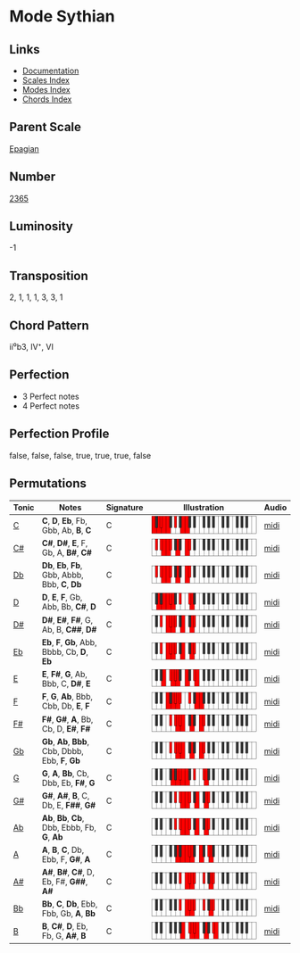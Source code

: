 # Mode Sythian

## Links

- [Documentation](README.md)
- [Scales Index](Scales.md)
- [Modes Index](Modes.md)
- [Chords Index](Chords.md)

## Parent Scale

[Epagian](ScaleEpagian.md)

## Number

[2365](https://ianring.com/musictheory/scales/2365)

## Luminosity

-1

## Transposition

2, 1, 1, 1, 3, 3, 1

## Chord Pattern

ii⁰b3, IV⁺, VI

## Perfection

- 3 Perfect notes
- 4 Perfect notes

## Perfection Profile

false, false, false, true, true, true, false

## Permutations

| Tonic | Notes | Signature | Illustration | Audio |
|-------|-------|-----------|--------------|-------|
| [C](ModeCNaturalSythian.md) | **C**, **D**, **Eb**, Fb, Gbb, Ab, **B**, **C** | C | ![CNaturalSythian](ModeCNaturalSythian.png) | [midi](https://github.com/edipermadi/music/blob/main/docs/ModeCNaturalSythian.mid?raw=true) |
| [C#](ModeCSharpSythian.md) | **C#**, **D#**, **E**, F, Gb, A, **B#**, **C#** | C | ![CSharpSythian](ModeCSharpSythian.png) | [midi](https://github.com/edipermadi/music/blob/main/docs/ModeCSharpSythian.mid?raw=true) |
| [Db](ModeDFlatSythian.md) | **Db**, **Eb**, **Fb**, Gbb, Abbb, Bbb, **C**, **Db** | C | ![DFlatSythian](ModeDFlatSythian.png) | [midi](https://github.com/edipermadi/music/blob/main/docs/ModeDFlatSythian.mid?raw=true) |
| [D](ModeDNaturalSythian.md) | **D**, **E**, **F**, Gb, Abb, Bb, **C#**, **D** | C | ![DNaturalSythian](ModeDNaturalSythian.png) | [midi](https://github.com/edipermadi/music/blob/main/docs/ModeDNaturalSythian.mid?raw=true) |
| [D#](ModeDSharpSythian.md) | **D#**, **E#**, **F#**, G, Ab, B, **C##**, **D#** | C | ![DSharpSythian](ModeDSharpSythian.png) | [midi](https://github.com/edipermadi/music/blob/main/docs/ModeDSharpSythian.mid?raw=true) |
| [Eb](ModeEFlatSythian.md) | **Eb**, **F**, **Gb**, Abb, Bbbb, Cb, **D**, **Eb** | C | ![EFlatSythian](ModeEFlatSythian.png) | [midi](https://github.com/edipermadi/music/blob/main/docs/ModeEFlatSythian.mid?raw=true) |
| [E](ModeENaturalSythian.md) | **E**, **F#**, **G**, Ab, Bbb, C, **D#**, **E** | C | ![ENaturalSythian](ModeENaturalSythian.png) | [midi](https://github.com/edipermadi/music/blob/main/docs/ModeENaturalSythian.mid?raw=true) |
| [F](ModeFNaturalSythian.md) | **F**, **G**, **Ab**, Bbb, Cbb, Db, **E**, **F** | C | ![FNaturalSythian](ModeFNaturalSythian.png) | [midi](https://github.com/edipermadi/music/blob/main/docs/ModeFNaturalSythian.mid?raw=true) |
| [F#](ModeFSharpSythian.md) | **F#**, **G#**, **A**, Bb, Cb, D, **E#**, **F#** | C | ![FSharpSythian](ModeFSharpSythian.png) | [midi](https://github.com/edipermadi/music/blob/main/docs/ModeFSharpSythian.mid?raw=true) |
| [Gb](ModeGFlatSythian.md) | **Gb**, **Ab**, **Bbb**, Cbb, Dbbb, Ebb, **F**, **Gb** | C | ![GFlatSythian](ModeGFlatSythian.png) | [midi](https://github.com/edipermadi/music/blob/main/docs/ModeGFlatSythian.mid?raw=true) |
| [G](ModeGNaturalSythian.md) | **G**, **A**, **Bb**, Cb, Dbb, Eb, **F#**, **G** | C | ![GNaturalSythian](ModeGNaturalSythian.png) | [midi](https://github.com/edipermadi/music/blob/main/docs/ModeGNaturalSythian.mid?raw=true) |
| [G#](ModeGSharpSythian.md) | **G#**, **A#**, **B**, C, Db, E, **F##**, **G#** | C | ![GSharpSythian](ModeGSharpSythian.png) | [midi](https://github.com/edipermadi/music/blob/main/docs/ModeGSharpSythian.mid?raw=true) |
| [Ab](ModeAFlatSythian.md) | **Ab**, **Bb**, **Cb**, Dbb, Ebbb, Fb, **G**, **Ab** | C | ![AFlatSythian](ModeAFlatSythian.png) | [midi](https://github.com/edipermadi/music/blob/main/docs/ModeAFlatSythian.mid?raw=true) |
| [A](ModeANaturalSythian.md) | **A**, **B**, **C**, Db, Ebb, F, **G#**, **A** | C | ![ANaturalSythian](ModeANaturalSythian.png) | [midi](https://github.com/edipermadi/music/blob/main/docs/ModeANaturalSythian.mid?raw=true) |
| [A#](ModeASharpSythian.md) | **A#**, **B#**, **C#**, D, Eb, F#, **G##**, **A#** | C | ![ASharpSythian](ModeASharpSythian.png) | [midi](https://github.com/edipermadi/music/blob/main/docs/ModeASharpSythian.mid?raw=true) |
| [Bb](ModeBFlatSythian.md) | **Bb**, **C**, **Db**, Ebb, Fbb, Gb, **A**, **Bb** | C | ![BFlatSythian](ModeBFlatSythian.png) | [midi](https://github.com/edipermadi/music/blob/main/docs/ModeBFlatSythian.mid?raw=true) |
| [B](ModeBNaturalSythian.md) | **B**, **C#**, **D**, Eb, Fb, G, **A#**, **B** | C | ![BNaturalSythian](ModeBNaturalSythian.png) | [midi](https://github.com/edipermadi/music/blob/main/docs/ModeBNaturalSythian.mid?raw=true) |
